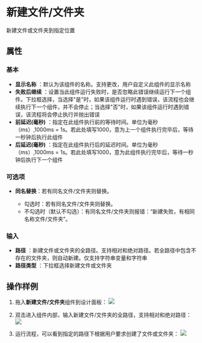 # 新建文件/文件夹

新建文件或文件夹到指定位置

## 属性

### 基本

- **显示名称** ：默认为该组件的名称。支持更改，用户自定义此组件的显示名称
- **失败后继续** ：设置当此组件运行失败时，是否忽略此错误继续运行下一个组件。下拉框选择，当选择"是"时，如果该组件运行时遇到错误，该流程也会继续执行下一个组件，并不会停止；当选择"否"时，如果该组件运行时遇到错误，该流程将会停止执行并抛出错误
- **前延迟(毫秒)** ：指定在此组件执行前的等待时间。单位为毫秒（ms）,1000ms = 1s。若此处填写1000，意为上一个组件执行完毕后，等待一秒钟后执行此组件
- **后延迟(毫秒)** ：指定在此组件执行后的延迟时间。单位为毫秒（ms）,1000ms = 1s。若此处填写1000，意为此组件执行完毕后，等待一秒钟后执行下一个组件

### 可选项

- **同名替换**：若有同名文件/文件夹则替换。

   - 勾选时：若有同名文件/文件夹则替换。
   - 不勾选时（默认不勾选）：有同名文件/文件夹则报错：“新建失败，有相同名称文件/文件夹”。

### 输入

- **路径** ：新建文件或文件夹的全路径。支持相对和绝对路径。若全路径中包含不存在的文件夹，则自动新建。仅支持字符串变量和字符串
- **路径类型** ：下拉框选择新建文件或文件夹
  
## 操作样例

1. 拖入**新建文件/文件夹**组件到设计面板：
![](https://docimages.blob.core.chinacloudapi.cn/images/Activities/newFile-1.png)

2. 双击进入组件内部，输入新建文件/文件夹的全路径，支持相对和绝对路径：
![](https://docimages.blob.core.chinacloudapi.cn/images/Activities/newFile-2.png)

3. 运行流程，可以看到指定的路径下根据用户要求创建了文件或文件夹：
![](https://docimages.blob.core.chinacloudapi.cn/images/Activities/newFile-3.png)